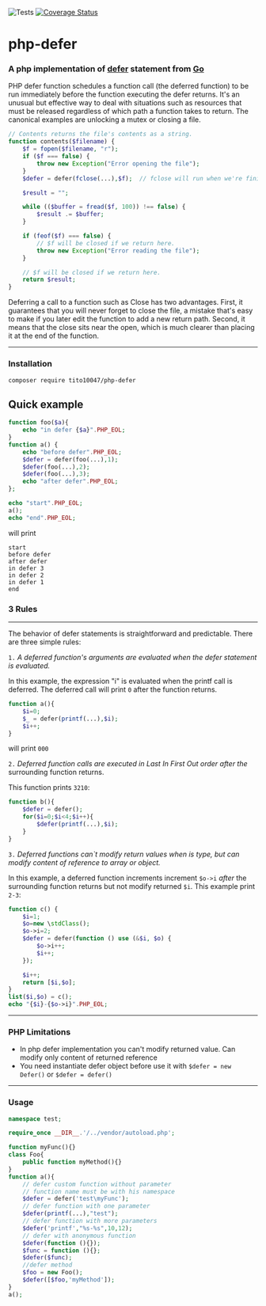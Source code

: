 ![Tests](https://github.com/tito10047/php-defer/actions/workflows/unit-test.yml/badge.svg)
[![Coverage Status](https://coveralls.io/repos/github/tito10047/php-defer/badge.svg?branch=master)](https://coveralls.io/github/tito10047/php-defer?branch=master)

# php-defer

### A php implementation of [defer](https://golang.org/doc/effective_go.html#defer) statement from [Go](https://golang.org/)

PHP defer function schedules a function call (the deferred function) to be run immediately before the function
executing the defer returns. It's an unusual but effective way to deal with situations such as resources that must be
released regardless of which path a function takes to return. The canonical examples are unlocking a mutex or closing a
file.

```php
// Contents returns the file's contents as a string.
function contents($filename) {
    $f = fopen($filename, "r");
    if ($f === false) {
        throw new Exception("Error opening the file");
    }
    $defer = defer(fclose(...),$f);  // fclose will run when we're finished.

    $result = ""; 

    while (($buffer = fread($f, 100)) !== false) {
        $result .= $buffer; 
    }

    if (feof($f) === false) {
        // $f will be closed if we return here.
        throw new Exception("Error reading the file");
    }

    // $f will be closed if we return here.
    return $result;
}
```

Deferring a call to a function such as Close has two advantages. First, it guarantees that you will never forget to
close the file, a mistake that's easy to make if you later edit the function to add a new return path. Second, it means
that the close sits near the open, which is much clearer than placing it at the end of the function.

---

### Installation

```shell
composer require tito10047/php-defer 
```

## Quick example

```php
function foo($a){
    echo "in defer {$a}".PHP_EOL;
}
function a() {
    echo "before defer".PHP_EOL;
    $defer = defer(foo(...),1);
    $defer(foo(...),2);
    $defer(foo(...),3);
    echo "after defer".PHP_EOL;
};

echo "start".PHP_EOL;
a();
echo "end".PHP_EOL;
```

will print

```text
start
before defer
after defer
in defer 3
in defer 2
in defer 1
end
```

### 3 Rules

--------
The behavior of defer statements is straightforward and predictable. There are three simple rules:

`1.` *A deferred function's arguments are evaluated when the defer statement is evaluated.*

In this example, the expression "i" is evaluated when the printf call is deferred.
The deferred call will print `0` after the function returns.

```php
function a(){
    $i=0;
    $_ = defer(printf(...),$i);
    $i++;
}
```

will print ```000```

`2.` *Deferred function calls are executed in Last In First Out order after the*
surrounding function returns.

This function prints `3210`:

```php
function b(){
    $defer = defer();
    for($i=0;$i<4;$i++){
        $defer(printf(...),$i);
    }
}
```

`3.` *Deferred functions can`t modify return values when is type, but can modify content of
reference to array or object.*

In this example, a deferred function increments increment `$o->i` *after* the surrounding
function returns but not modify returned `$i`. This example print `2-3`:

```php
function c() {
    $i=1;
    $o=new \stdClass();
    $o->i=2;
    $defer = defer(function () use (&$i, $o) {
        $o->i++;
        $i++;
    });

    $i++;
    return [$i,$o];
}
list($i,$o) = c();
echo "{$i}-{$o->i}".PHP_EOL;
```

---

### PHP Limitations

- In php defer implementation you can't modify returned value. Can modify only content of returned reference
- You need instantiate defer object before use it with ```$defer = new Defer()``` or ```$defer = defer()```

---

### Usage

```php
namespace test;

require_once __DIR__.'/../vendor/autoload.php';

function myFunc(){}
class Foo{
    public function myMethod(){}
}
function a(){
    // defer custom function without parameter
    // function name must be with his namespace
    $defer = defer('test\myFunc');
    // defer function with one parameter
    $defer(printf(...),"test");
    // defer function with more parameters
    $defer('printf',"%s-%s",10,12);
    // defer with anonymous function
    $defer(function (){});
    $func = function (){};
    $defer($func);
    //defer method
    $foo = new Foo();
    $defer([$foo,'myMethod']);
}
a();
```
